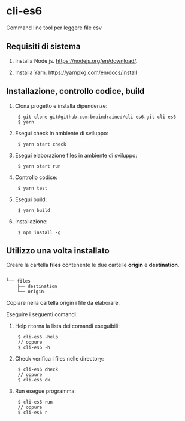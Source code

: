 # cli-es6
Command line tool per leggere file csv

Requisiti di sistema
-----------
1. Installa Node.js.
   https://nodejs.org/en/download/.
   
2. Installa Yarn.
   https://yarnpkg.com/en/docs/install

Installazione, controllo codice, build
----------

1. Clona progetto e installa dipendenze:
         
        $ git clone git@github.com:braindrained/cli-es6.git cli-es6
        $ yarn

2. Esegui check in ambiente di sviluppo:

        $ yarn start check

3. Esegui elaborazione files in ambiente di sviluppo:

        $ yarn start run

4. Controllo codice:

        $ yarn test

5. Esegui build:

        $ yarn build
        
6. Installazione:

        $ npm install -g

Utilizzo una volta installato
-----------

Creare la cartella **files** contenente le due cartelle **origin** e **destination**.

```
.
└── files
    ├── destination
    └── origin
```     

Copiare nella cartella origin i file da elaborare.

Eseguire i seguenti comandi:

1. Help ritorna la lista dei comandi eseguibili:

        $ cli-es6 -help
        // oppure
        $ cli-es6 -h
        
2. Check verifica i files nelle directory:

        $ cli-es6 check
        // oppure
        $ cli-es6 ck
        
3. Run esegue programma:

        $ cli-es6 run
        // oppure
        $ cli-es6 r
